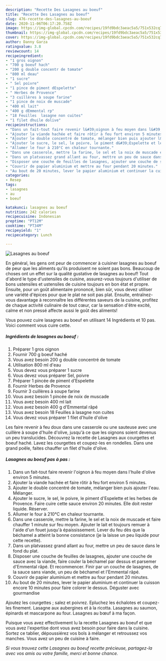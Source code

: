 ```yaml
---
description: "Recette Des Lasagnes au boeuf"
title: "Recette Des Lasagnes au boeuf"
slug: 476-recette-des-lasagnes-au-boeuf
date: 2020-11-06T06:17:20.758Z
image: https://img-global.cpcdn.com/recipes/19fd9bdc3aeac5a5/751x532cq70/lasagnes-au-boeuf-photo-principale-de-la-recette.jpg
thumbnail: https://img-global.cpcdn.com/recipes/19fd9bdc3aeac5a5/751x532cq70/lasagnes-au-boeuf-photo-principale-de-la-recette.jpg
cover: https://img-global.cpcdn.com/recipes/19fd9bdc3aeac5a5/751x532cq70/lasagnes-au-boeuf-photo-principale-de-la-recette.jpg
author: Danny Garza
ratingvalue: 3.8
reviewcount: 14
recipeingredient:
- "1 gros oignon"
- "700 g boeuf hach"
- "200 g double concentr de tomate"
- "800 ml deau"
- "1 sucre"
- " Sel poivre"
- "1 pince de piment dEspelette"
- " Herbes de Provence"
- "3 cuillères à soupe farine"
- "1 pince de noix de muscade"
- "400 ml lait"
- "400 g dEmmental rp"
- "18 Feuilles  lasagne non cuites"
- "1 filet dhuile dolive"
recipeinstructions:
- "Dans un fait-tout faire revenir l&#39;oignon à feu moyen dans l&#39;huile d&#39;olive environ 5 minutes."
- "Ajouter la viande hachée et faire rôtir à feu fort environ 5 minutes."
- "Ajouter le double concentré de tomate, mélanger bien puis ajouter l&#39;eau. Mélanger."
- "Ajouter le sucre, le sel, le poivre, le piment d&#39;Espelette et les herbes de Provence. Faire cuire cette sauce environ 20 minutes. Elle doit rester liquide. Réserver."
- "Allumer le four à 210°C en chaleur tournante."
- "Dans une casserole, mettre la farine, le sel et la noix de muscade et faire chauffer 1 minute sur feu moyen. Ajouter le lait et toujours remuer à l&#39;aide d&#39;un fouet jusqu&#39;à épaississement. Lever du feu dès que la béchamel a atteint la bonne consistance (je la laisse un peu liquide pour cette recette)."
- "Dans un platvassez grand allant au four, mettre un peu de sauce dans le fond du plat."
- "Disposer une couche de feuilles de lasagnes, ajouter une couche de sauce avec la viande, faire couler la béchamel par dessus et parsemer d&#39;Emmental râpé. Et recommencer. Finir par un couche de lasagnes, de la sauce sans viande, un peu de béchamel et l&#39;Emmental râpé."
- "Couvrir de papier aluminium et mettre au four pendant 20 minutes."
- "Au bout de 20 minutes, lever le papier aluminium et continuer la cuisson encore 10 minutes pour faire colorer le dessus. Déguster avec gourmandise"
categories:
- Resep
tags:
- lasagnes
- au
- boeuf

katakunci: lasagnes au boeuf 
nutrition: 242 calories
recipecuisine: Indonesian
preptime: "PT12M"
cooktime: "PT34M"
recipeyield: "1"
recipecategory: Lunch

---
```



![Lasagnes au boeuf](https://img-global.cpcdn.com/recipes/19fd9bdc3aeac5a5/751x532cq70/lasagnes-au-boeuf-photo-principale-de-la-recette.jpg)

En général, les gens ont peur de commencer à cuisiner lasagnes au boeuf de peur que les aliments qu'ils produisent ne soient pas bons. Beaucoup de choses ont un effet sur la qualité gustative de lasagnes au boeuf! Tout d'abord le type d'ustensiles de cuisine, assurez-vous toujours d'utiliser de bons ustensiles et ustensiles de cuisine toujours en bon état et propre. Ensuite, pour un goût alimentaire prononcé, bien sûr, vous devez utiliser une variété d'épices pour que le plat ne soit pas plat. Ensuite, entraînez-vous davantage à reconnaître les différentes saveurs de la cuisine, profitez de chaque activité culinaire de tout cœur, car la sensation d'être excité, calme et non pressé affecte aussi le goût des aliments!

<!--inarticleads1-->

Vous pouvez cuire lasagnes au boeuf en utilisant 14 Ingrédients et 10 pas. Voici comment vous cuire cette.

##### Ingrédients de lasagnes au boeuf :

1. Préparer 1 gros oignon
1. Fournir 700 g boeuf haché
1. Vous avez besoin 200 g double concentré de tomate
1. Utilisation 800 ml d&#39;eau
1. Vous devez vous préparer 1 sucre
1. Vous devez vous préparer  Sel, poivre
1. Préparer 1 pincée de piment d&#39;Espelette
1. Fournir  Herbes de Provence
1. Fournir 3 cuillères à soupe farine
1. Vous avez besoin 1 pincée de noix de muscade
1. Vous avez besoin 400 ml lait
1. Vous avez besoin 400 g d&#39;Emmental râpé
1. Vous avez besoin 18 Feuilles à lasagne non cuites
1. Vous devez vous préparer 1 filet d&#39;huile d&#39;olive


Les faire revenir à feu doux dans une casserole ou une sauteuse avec une cuillère à soupe d&#39;huile d&#39;olive, jusqu&#39;à ce que les oignons soient devenus un peu translucides. Découvrez la recette de Lasagnes aux courgettes et boeuf haché. Lavez les courgettes et coupez-les en rondelles. Dans une grand poêle, faites chauffer un filet d&#39;huile d&#39;olive. 

<!--inarticleads2-->

##### Lasagnes au boeuf pas à pas :

1. Dans un fait-tout faire revenir l&#39;oignon à feu moyen dans l&#39;huile d&#39;olive environ 5 minutes.
1. Ajouter la viande hachée et faire rôtir à feu fort environ 5 minutes.
1. Ajouter le double concentré de tomate, mélanger bien puis ajouter l&#39;eau. Mélanger.
1. Ajouter le sucre, le sel, le poivre, le piment d&#39;Espelette et les herbes de Provence. Faire cuire cette sauce environ 20 minutes. Elle doit rester liquide. Réserver.
1. Allumer le four à 210°C en chaleur tournante.
1. Dans une casserole, mettre la farine, le sel et la noix de muscade et faire chauffer 1 minute sur feu moyen. Ajouter le lait et toujours remuer à l&#39;aide d&#39;un fouet jusqu&#39;à épaississement. Lever du feu dès que la béchamel a atteint la bonne consistance (je la laisse un peu liquide pour cette recette).
1. Dans un platvassez grand allant au four, mettre un peu de sauce dans le fond du plat.
1. Disposer une couche de feuilles de lasagnes, ajouter une couche de sauce avec la viande, faire couler la béchamel par dessus et parsemer d&#39;Emmental râpé. Et recommencer. Finir par un couche de lasagnes, de la sauce sans viande, un peu de béchamel et l&#39;Emmental râpé.
1. Couvrir de papier aluminium et mettre au four pendant 20 minutes.
1. Au bout de 20 minutes, lever le papier aluminium et continuer la cuisson encore 10 minutes pour faire colorer le dessus. Déguster avec gourmandise


Ajoutez les courgettes ; salez et poivrez. Epluchez les échalotes et coupez-les finement. Lasagne aux aubergines et à la ricotta. Lasagnes au saumon, épinards et mascarpone au four. Lasagnes au bœuf à ma façon. 

<!--inarticleads1-->

<p>
Puisque vous avez effectivement lu la recette Lasagnes au boeuf et que vous avez l'expertise dont vous avez besoin pour faire dans la cuisine. Sortez ce tablier, dépoussiérez vos bols à mélanger et retroussez vos manches. Vous avez un peu de cuisine à faire.
</p>

<p>
<i>Si vous trouvez cette Lasagnes au boeuf recette précieuse, partagez-la avec vos amis ou votre famille, merci et bonne chance.</i>
</p>
